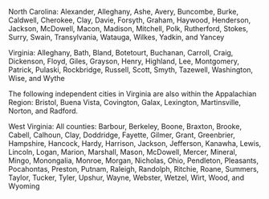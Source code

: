 North Carolina: Alexander, Alleghany, Ashe, Avery, Buncombe, Burke, Caldwell, Cherokee, Clay, Davie, Forsyth, Graham, Haywood, Henderson, Jackson, McDowell, Macon, Madison, Mitchell, Polk, Rutherford, Stokes, Surry, Swain, Transylvania, Watauga, Wilkes, Yadkin, and Yancey

Virginia: Alleghany, Bath, Bland, Botetourt, Buchanan, Carroll, Craig, Dickenson, Floyd, Giles, Grayson, Henry, Highland, Lee, Montgomery, Patrick, Pulaski, Rockbridge, Russell, Scott, Smyth, Tazewell, Washington, Wise, and Wythe 

The following independent cities in Virginia are also within the Appalachian Region: Bristol, Buena Vista, Covington, Galax, Lexington, Martinsville, Norton, and Radford. 

West Virginia: All counties: Barbour, Berkeley, Boone, Braxton, Brooke, Cabell, Calhoun, Clay, Doddridge, Fayette, Gilmer, Grant, Greenbrier, Hampshire, Hancock, Hardy, Harrison, Jackson, Jefferson, Kanawha, Lewis, Lincoln, Logan, Marion, Marshall, Mason, McDowell, Mercer, Mineral, Mingo, Monongalia, Monroe, Morgan, Nicholas, Ohio, Pendleton, Pleasants, Pocahontas, Preston, Putnam, Raleigh, Randolph, Ritchie, Roane, Summers, Taylor, Tucker, Tyler, Upshur, Wayne, Webster, Wetzel, Wirt, Wood, and Wyoming
